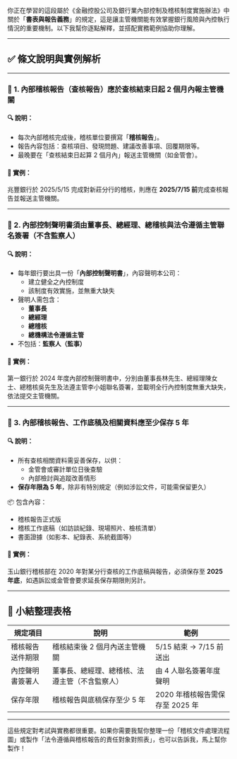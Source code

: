 你正在學習的這段屬於《金融控股公司及銀行業內部控制及稽核制度實施辦法》中關於「**書表與報告義務**」的規定，這是讓主管機關能有效掌握銀行風險與內控執行情況的重要機制。以下我幫你逐點解釋，並搭配實務範例協助你理解。

---

## ✅ 條文說明與實例解析

---

### 📌 1. **內部稽核報告（查核報告）應於查核結束日起 2 個月內報主管機關**

#### 🔍 說明：

- 每次內部稽核完成後，稽核單位要撰寫「**稽核報告**」。
- 報告內容包括：查核項目、發現問題、建議改善事項、回覆期限等。
- 最晚要在「查核結束日起算 2 個月內」報送主管機關（如金管會）。

#### 📘 實例：

兆豐銀行於 2025/5/15 完成對新莊分行的稽核，則應在 **2025/7/15 前**完成查核報告並報送主管機關。

---

### 📌 2. **內部控制聲明書須由董事長、總經理、總稽核與法令遵循主管聯名簽署（不含監察人）**

#### 🔍 說明：

- 每年銀行要出具一份「**內部控制聲明書**」，內容聲明本公司：
  - 建立健全之內控制度
  - 該制度有效實施，並無重大缺失
- 聲明人需包含：
  - **董事長**
  - **總經理**
  - **總稽核**
  - **總機構法令遵循主管**
- 不包括：**監察人（監事）**

#### 📘 實例：

第一銀行於 2024 年度內部控制聲明書中，分別由董事長林先生、總經理陳女士、總稽核吳先生及法遵主管李小姐聯名簽署，並載明全行內控制度無重大缺失，依法提交主管機關。

---

### 📌 3. **內部稽核報告、工作底稿及相關資料應至少保存 5 年**

#### 🔍 說明：

- 所有查核相關資料需妥善保存，以供：
  - 金管會或審計單位日後查驗
  - 內部檢討與追蹤改善情形
- **保存年限為 5 年**，除非有特別規定（例如涉訟文件，可能需保留更久）

📦 包含內容：
- 稽核報告正式版
- 稽核工作底稿（如訪談紀錄、現場照片、檢核清單）
- 書面證據（如影本、紀錄表、系統截圖等）

#### 📘 實例：

玉山銀行稽核部在 2020 年對某分行查核的工作底稿與報告，必須保存至 **2025 年底**，如遇訴訟或金管會要求延長保存期限則另計。

---

## 🧠 小結整理表格

| 規定項目 | 說明 | 範例 |
|----------|------|------|
| 稽核報告送件期限 | 稽核結束後 2 個月內送主管機關 | 5/15 結束 → 7/15 前送出 |
| 內控聲明書簽署人 | 董事長、總經理、總稽核、法遵主管（不含監察人） | 由 4 人聯名簽署年度聲明 |
| 保存年限 | 稽核報告與底稿保存至少 5 年 | 2020 年稽核報告需保存至 2025 年 |

---

這些規定對考試與實務都很重要。如果你需要我幫你整理一份「稽核文件處理流程圖」或製作「法令遵循與稽核報告的責任對象對照表」，也可以告訴我，馬上幫你製作！